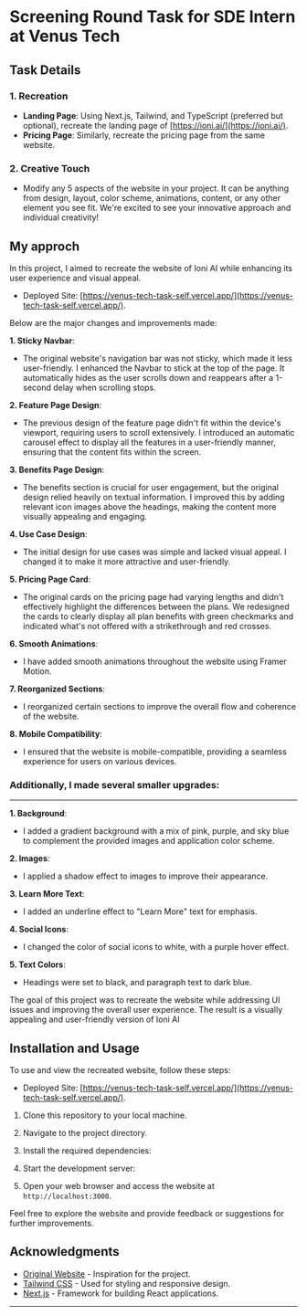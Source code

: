 # Screening Round Task for SDE Intern at Venus Tech

## Task Details

### 1. Recreation

-   **Landing Page**: Using Next.js, Tailwind, and TypeScript (preferred but optional), recreate the landing page of [https://ioni.ai/](https://ioni.ai/).
-   **Pricing Page**: Similarly, recreate the pricing page from the same website.

### 2. Creative Touch

-   Modify any 5 aspects of the website in your project. It can be anything from design, layout, color scheme, animations, content, or any other element you see fit. We're excited to see your innovative approach and individual creativity!

## My approch

In this project, I aimed to recreate the website of Ioni AI while enhancing its user experience and visual appeal.
<br />

-   Deployed Site: [https://venus-tech-task-self.vercel.app/](https://venus-tech-task-self.vercel.app/).

Below are the major changes and improvements made:

**1. Sticky Navbar**:

-   The original website's navigation bar was not sticky, which made it less user-friendly. I enhanced the Navbar to stick at the top of the page. It automatically hides as the user scrolls down and reappears after a 1-second delay when scrolling stops.

**2. Feature Page Design**:

-   The previous design of the feature page didn't fit within the device's viewport, requiring users to scroll extensively. I introduced an automatic carousel effect to display all the features in a user-friendly manner, ensuring that the content fits within the screen.

**3. Benefits Page Design**:

-   The benefits section is crucial for user engagement, but the original design relied heavily on textual information. I improved this by adding relevant icon images above the headings, making the content more visually appealing and engaging.

**4. Use Case Design**:

-   The initial design for use cases was simple and lacked visual appeal. I changed it to make it more attractive and user-friendly.

**5. Pricing Page Card**:

-   The original cards on the pricing page had varying lengths and didn't effectively highlight the differences between the plans. We redesigned the cards to clearly display all plan benefits with green checkmarks and indicated what's not offered with a strikethrough and red crosses.

**6. Smooth Animations**:

-   I have added smooth animations throughout the website using Framer Motion.

**7. Reorganized Sections**:

-   I reorganized certain sections to improve the overall flow and coherence of the website.

**8. Mobile Compatibility**:

-   I ensured that the website is mobile-compatible, providing a seamless experience for users on various devices.

### Additionally, I made several smaller upgrades:

---

**1. Background**:

-   I added a gradient background with a mix of pink, purple, and sky blue to complement the provided images and application color scheme.

**2. Images**:

-   I applied a shadow effect to images to improve their appearance.

**3. Learn More Text**:

-   I added an underline effect to "Learn More" text for emphasis.

**4. Social Icons**:

-   I changed the color of social icons to white, with a purple hover effect.

**5. Text Colors**:

-   Headings were set to black, and paragraph text to dark blue.

The goal of this project was to recreate the website while addressing UI issues and improving the overall user experience. The result is a visually appealing and user-friendly version of Ioni AI

## Installation and Usage

To use and view the recreated website, follow these steps:

-   Deployed Site: [https://venus-tech-task-self.vercel.app/](https://venus-tech-task-self.vercel.app/).

1. Clone this repository to your local machine.

2. Navigate to the project directory.

3. Install the required dependencies:

4. Start the development server:

5. Open your web browser and access the website at `http://localhost:3000`.

Feel free to explore the website and provide feedback or suggestions for further improvements.

## Acknowledgments

-   [Original Website](https://ioni.ai/) - Inspiration for the project.
-   [Tailwind CSS](https://tailwindcss.com/) - Used for styling and responsive design.
-   [Next.js](https://nextjs.org/) - Framework for building React applications.

---
